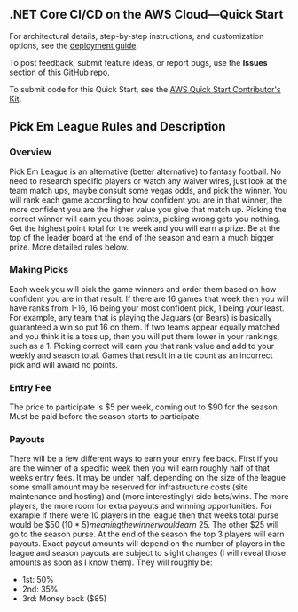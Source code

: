 ## .NET Core CI/CD on the AWS Cloud—Quick Start

For architectural details, step-by-step instructions, and customization options, see the [deployment guide](https://fwd.aws/yewap).

To post feedback, submit feature ideas, or report bugs, use the **Issues** section of this GitHub repo. 

To submit code for this Quick Start, see the [AWS Quick Start Contributor's Kit](https://aws-quickstart.github.io/).


## Pick Em League Rules and Description
### Overview
Pick Em League is an alternative (better alternative) to fantasy football. No need to research specific players or watch any waiver wires, just look at the team match ups, maybe consult some vegas odds, and pick the winner. You will rank each game according to how confident you are in that winner, the more confident you are the higher value you give that match up. Picking the correct winner will earn you those points, picking wrong gets you nothing. Get the highest point total for the week and you will earn a prize. Be at the top of the leader board at the end of the season and earn a much bigger prize. More detailed rules below.

### Making Picks
Each week you will pick the game winners and order them based on how confident you are in that result. If there are 16 games that week then you will have ranks from 1-16, 16 being your most confident pick, 1 being your least. For example, any team that is playing the Jaguars (or Bears) is basically guaranteed a win so put 16 on them. If two teams appear equally matched and you think it is a toss up, then you will put them lower in your rankings, such as a 1. Picking correct will earn you that rank value and add to your weekly and season total. Games that result in a tie count as an incorrect pick and will award no points.

### Entry Fee
The price to participate is $5 per week, coming out to $90 for the season. Must be paid before the season starts to participate.

### Payouts
There will be a few different ways to earn your entry fee back. First if you are the winner of a specific week then you will earn roughly half of that weeks entry fees. It may be under half, depending on the size of the league some small amount may be reserved for infrastructure costs (site maintenance and hosting) and (more interestingly) side bets/wins. The more players, the more room for extra payouts and winning opportunities. For example if there were 10 players in the league then that weeks total purse would be $50 (10 * $5) meaning the winner would earn ~$25. The other $25 will go to the season purse. At the end of the season the top 3 players will earn payouts. Exact payout amounts will depend on the number of players in the league and season payouts are subject to slight changes (I will reveal those amounts as soon as I know them). They will roughly be:
- 1st: 50%
- 2nd: 35%
- 3rd: Money back ($85)
